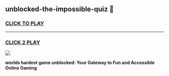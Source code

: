 
## unblocked-the-impossible-quiz 👋
<h3>
<a href="https://premium.freeplayer.one?title=unblocked-the-impossible-quiz&ref=14F">CLICK TO PLAY</a></h3>
<hr>

<h3>
<a href="https://premium.freeplayer.one?title=unblocked-the-impossible-quiz&ref=14F">CLICK 2 PLAY</a>
  
</h3>

<a href="https://premium.freeplayer.one?title=unblocked-the-impossible-quiz&ref=12F/"><img src="https://clearcache.store/games.png"></a>


**worlds hardest game unblocked: Your Gateway to Fun and Accessible Online Gaming**
